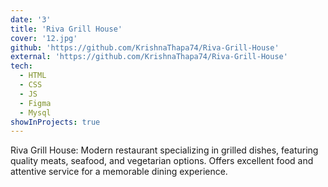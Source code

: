 ```yaml
---
date: '3'
title: 'Riva Grill House'
cover: '12.jpg'
github: 'https://github.com/KrishnaThapa74/Riva-Grill-House'
external: 'https://github.com/KrishnaThapa74/Riva-Grill-House'
tech:
  - HTML
  - CSS
  - JS
  - Figma
  - Mysql
showInProjects: true
---
```


Riva Grill House: Modern restaurant specializing in grilled dishes, featuring quality meats, seafood, and vegetarian options. Offers excellent food and attentive service for a memorable dining experience.

